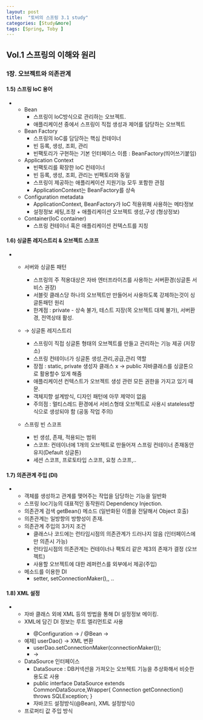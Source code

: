 ```yaml
---
layout: post
title:  "토비의 스프링 3.1 study"
categories: [Study&more]
tags: [Spring, Toby ]
---
```


## Vol.1 스프링의 이해와 원리
### 1장. 오브젝트와 의존관계   

#### 1.5) 스프링 IoC 용어
- 
    + Bean
        * 스프링이 IoC방식으로 관리하는 오브젝트.
        * 애플리케이션 중에서 스프링이 직접 생성과 제어를 담당하는 오브젝트
    + Bean Factory
        * 스프링의 IoC를 담당하는 핵심 컨테이너
        * 빈 등록, 생성, 조회, 관리
        * 빈팩토리가 구현하는 기본 인터페이스 이름 : BeanFactory(띄어쓰기붙임)
    + Application Context
        * 빈팩토리를 확장한 IoC 컨테이너
        * 빈 등록, 생성, 조회, 관리는 빈팩토리와 동일
        * 스프링이 제공하는 애플리케이션 지원기능 모두 포함한 관점
        * ApplicationContext는 BeanFactory를 상속
    + Configuration metadata
        * ApplicationContext, BeanFactory가 IoC 적용위해 사용하는 메타정보
        * 설정정보 세팅,조정 + 애플리케이션 오브젝트 생성,구성 (형상정보)
    + Container(IoC container)
        * 스프링 컨테이너 혹은 애플리케이션 컨텍스트를 지칭   
   
#### 1.6) 싱글톤 레지스트리 & 오브젝트 스코프
- 
    * 서버와 싱글톤 패턴
        + 스프링의 주 적용대상은 자바 엔터프라이즈를 사용하는 서버환경(싱글톤 서비스 권장)
        + 서블릿 클래스당 하나의 오브젝트만 만들어서 사용하도록 강제하는것이 싱글톤패턴 원리
        + 한계점 : private - 상속 불가, 테스트 지장(목 오브젝트 대체 불가), 서버환경, 전역상태 활성.   

    * → 싱글톤 레지스트리
        - 스프링이 직접 싱글톤 형태의 오브젝트를 만들고 관리하는 기능 제공 (저장소)
        - 스프링 컨테이너가 싱글톤 생성,관리,공급,관리 역할
        - 장점 : static, private 생성자 클래스 x -> public 자바클래스를 싱글톤으로 활용할수 있게 해줌
        - 애플리케이션 컨텍스트가 오브젝트 생성 관련 모든 권한을 가지고 있기 때문.
        - 객체지향 설계방식, 디자인 패턴에 아무 제약이 없음
        - 주의점 : 멀티스레드 환경에서 서비스형태 오브젝트로 사용시 stateless방식으로 생성되야 함 (공동 작업 주의)
   
    * 스프링 빈 스코프
        - 빈 생성, 존재, 적용되는 범위
        - 스코프: 컨테이너에 1개의 오브젝트로 만들어져 스프링 컨테이너 존재동안 유지(Default 싱글톤) 
        - 세션 스코프, 프로토타입 스코프, 요청 스코프,..

   
#### 1.7) 의존관계 주입 (DI)
- 
    * 객체를 생성하고 관계를 맺어주는 작업을 담당하는 기능을 일반화
    * 스프링 Ioc기능의 대표적인 동작원리 Dependency Injection.
    * 의존관계 검색 getBean() 메소드 (일반화된 이름을 전달해서 Object 호출)
    * 의존관계는 일방향의 방향성이 존재.
    * 의존관계 주입의 3가지 조건
        + 클래스나 코드에는 런타임시점의 의존관계가 드러나지 않음 (인터페이스에만 의존시 가능)
        + 런타임시점의 의존관계는 컨테이너나 팩토리 같은 제3의 존재가 결정 (오브젝트)
        + 사용할 오브젝트에 대한 레퍼런스를 외부에서 제공(주입)
    * 메소드를 이용한 DI
        + setter, setConnectionMaker(),, ..
   

#### 1.8) XML 설정
- 
    * 자바 클래스 외에 XML 등의 방법을 통해 DI 설정정보 메이킹.
    * XML에 담긴 DI 정보는 <beans> 루트 엘리먼트로 사용
        + @Configuration -> <beans> / @Bean -> <bean>
    * 예제] userDao() -> XML 변환
        + userDao.setConnectionMaker(connectionMaker());
        + -> <property name="connectionMaker" ref="connectionMaker"/>
    * DataSource 인터페이스
        + DataSource : DB커넥션을 가져오는 오브젝트 기능을 추상화해서 비슷한 용도로 사용
        + public interface DataSource extends CommonDataSource,Wrapper{
            Connection getConnection() throws SQLException;  }
        + 자바코드 설정방식(@Bean), XML 설정방식(<bean id="dataSource">)
    * 프로퍼티 값 주입 방식



